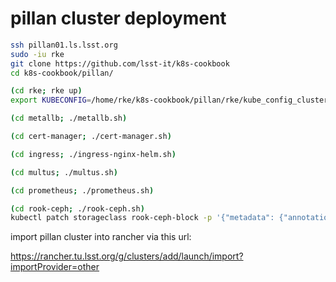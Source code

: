 pillan cluster deployment
=========================

```bash
ssh pillan01.ls.lsst.org
sudo -iu rke
git clone https://github.com/lsst-it/k8s-cookbook
cd k8s-cookbook/pillan/

(cd rke; rke up)
export KUBECONFIG=/home/rke/k8s-cookbook/pillan/rke/kube_config_cluster.yml

(cd metallb; ./metallb.sh)

(cd cert-manager; ./cert-manager.sh)

(cd ingress; ./ingress-nginx-helm.sh)

(cd multus; ./multus.sh)

(cd prometheus; ./prometheus.sh)

(cd rook-ceph; ./rook-ceph.sh)
kubectl patch storageclass rook-ceph-block -p '{"metadata": {"annotations":{"storageclass.kubernetes.io/is-default-class":"true"}}}'

```

import pillan cluster into rancher via this url:

https://rancher.tu.lsst.org/g/clusters/add/launch/import?importProvider=other

